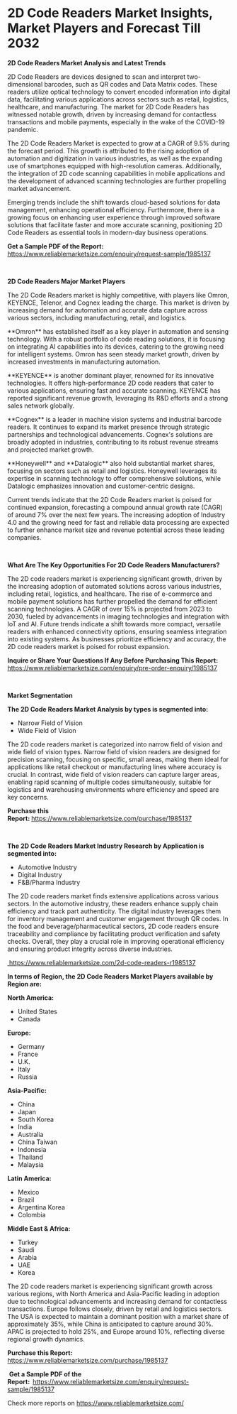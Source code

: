 <p><h1>2D Code Readers Market Insights, Market Players and Forecast Till 2032</h1></p><p><strong>2D Code Readers Market Analysis and Latest Trends</strong></p>
<p><p>2D Code Readers are devices designed to scan and interpret two-dimensional barcodes, such as QR codes and Data Matrix codes. These readers utilize optical technology to convert encoded information into digital data, facilitating various applications across sectors such as retail, logistics, healthcare, and manufacturing. The market for 2D Code Readers has witnessed notable growth, driven by increasing demand for contactless transactions and mobile payments, especially in the wake of the COVID-19 pandemic.</p><p>The 2D Code Readers Market is expected to grow at a CAGR of 9.5% during the forecast period. This growth is attributed to the rising adoption of automation and digitization in various industries, as well as the expanding use of smartphones equipped with high-resolution cameras. Additionally, the integration of 2D code scanning capabilities in mobile applications and the development of advanced scanning technologies are further propelling market advancement.</p><p>Emerging trends include the shift towards cloud-based solutions for data management, enhancing operational efficiency. Furthermore, there is a growing focus on enhancing user experience through improved software solutions that facilitate faster and more accurate scanning, positioning 2D Code Readers as essential tools in modern-day business operations.</p></p>
<p><strong>Get a Sample PDF of the Report:&nbsp;</strong> <a href="https://www.reliablemarketsize.com/enquiry/request-sample/1985137?utm_campaign=1103&utm_medium=2&utm_source=Github&utm_content=ia&utm_term=19022025&utm_id=2d-code-readers">https://www.reliablemarketsize.com/enquiry/request-sample/1985137</a></p>
<p>&nbsp;</p>
<p><strong>2D Code Readers Major Market Players</strong></p>
<p><p>The 2D Code Readers market is highly competitive, with players like Omron, KEYENCE, Telenor, and Cognex leading the charge. This market is driven by increasing demand for automation and accurate data capture across various sectors, including manufacturing, retail, and logistics.</p><p>**Omron** has established itself as a key player in automation and sensing technology. With a robust portfolio of code reading solutions, it is focusing on integrating AI capabilities into its devices, catering to the growing need for intelligent systems. Omron has seen steady market growth, driven by increased investments in manufacturing automation.</p><p>**KEYENCE** is another dominant player, renowned for its innovative technologies. It offers high-performance 2D code readers that cater to various applications, ensuring fast and accurate scanning. KEYENCE has reported significant revenue growth, leveraging its R&D efforts and a strong sales network globally.</p><p>**Cognex** is a leader in machine vision systems and industrial barcode readers. It continues to expand its market presence through strategic partnerships and technological advancements. Cognex's solutions are broadly adopted in industries, contributing to its robust revenue streams and projected market growth.</p><p>**Honeywell** and **Datalogic** also hold substantial market shares, focusing on sectors such as retail and logistics. Honeywell leverages its expertise in scanning technology to offer comprehensive solutions, while Datalogic emphasizes innovation and customer-centric designs.</p><p>Current trends indicate that the 2D Code Readers market is poised for continued expansion, forecasting a compound annual growth rate (CAGR) of around 7% over the next few years. The increasing adoption of Industry 4.0 and the growing need for fast and reliable data processing are expected to further enhance market size and revenue potential across these leading companies.</p></p>
<p>&nbsp;</p>
<p><strong>What Are The Key Opportunities For 2D Code Readers Manufacturers?</strong></p>
<p><p>The 2D code readers market is experiencing significant growth, driven by the increasing adoption of automated solutions across various industries, including retail, logistics, and healthcare. The rise of e-commerce and mobile payment solutions has further propelled the demand for efficient scanning technologies. A CAGR of over 15% is projected from 2023 to 2030, fueled by advancements in imaging technologies and integration with IoT and AI. Future trends indicate a shift towards more compact, versatile readers with enhanced connectivity options, ensuring seamless integration into existing systems. As businesses prioritize efficiency and accuracy, the 2D code readers market is poised for robust expansion.</p></p>
<p><strong>Inquire or Share Your Questions If Any Before Purchasing This Report:</strong> <a href="https://www.reliablemarketsize.com/enquiry/pre-order-enquiry/1985137?utm_campaign=1103&utm_medium=2&utm_source=Github&utm_content=ia&utm_term=19022025&utm_id=2d-code-readers">https://www.reliablemarketsize.com/enquiry/pre-order-enquiry/1985137</a></p>
<p>&nbsp;</p>
<p><strong>Market Segmentation</strong></p>
<p><strong>The 2D Code Readers Market Analysis by types is segmented into:</strong></p>
<p><ul><li>Narrow Field of Vision</li><li>Wide Field of Vision</li></ul></p>
<p><p>The 2D code readers market is categorized into narrow field of vision and wide field of vision types. Narrow field of vision readers are designed for precision scanning, focusing on specific, small areas, making them ideal for applications like retail checkout or manufacturing lines where accuracy is crucial. In contrast, wide field of vision readers can capture larger areas, enabling rapid scanning of multiple codes simultaneously, suitable for logistics and warehousing environments where efficiency and speed are key concerns.</p></p>
<p><strong>Purchase this Report:&nbsp;</strong><a href="https://www.reliablemarketsize.com/purchase/1985137?utm_campaign=1103&utm_medium=2&utm_source=Github&utm_content=ia&utm_term=19022025&utm_id=2d-code-readers">https://www.reliablemarketsize.com/purchase/1985137</a></p>
<p>&nbsp;</p>
<p><strong>The 2D Code Readers Market Industry Research by Application is segmented into:</strong></p>
<p><ul><li>Automotive Industry</li><li>Digital Industry</li><li>F&B/Pharma Industry</li></ul></p>
<p><p>The 2D code readers market finds extensive applications across various sectors. In the automotive industry, these readers enhance supply chain efficiency and track part authenticity. The digital industry leverages them for inventory management and customer engagement through QR codes. In the food and beverage/pharmaceutical sectors, 2D code readers ensure traceability and compliance by facilitating product verification and safety checks. Overall, they play a crucial role in improving operational efficiency and ensuring product integrity across diverse industries.</p></p>
<p><a href="https://www.reliablemarketsize.com/2d-code-readers-r1985137?utm_campaign=1103&utm_medium=2&utm_source=Github&utm_content=ia&utm_term=19022025&utm_id=2d-code-readers">&nbsp;https://www.reliablemarketsize.com/2d-code-readers-r1985137</a></p>
<p><strong>In terms of Region, the 2D Code Readers Market Players available by Region are:</strong></p>
<p>
    <p> <strong> North America: </strong>
        <ul>
            <li>United States</li>
            <li>Canada</li>
        </ul>
        </p> 
    <p> <strong> Europe: </strong>
        <ul>
            <li>Germany</li>
            <li>France</li>
            <li>U.K.</li>
            <li>Italy</li>
            <li>Russia</li>
        </ul>
        </p> 
    <p> <strong> Asia-Pacific: </strong>
        <ul>
            <li>China</li>
            <li>Japan</li>
            <li>South Korea</li>
            <li>India</li>
            <li>Australia</li>
            <li>China Taiwan</li>
            <li>Indonesia</li>
            <li>Thailand</li>
            <li>Malaysia</li>
        </ul>
        </p> 
    <p> <strong> Latin America: </strong>
        <ul>
            <li>Mexico</li>
            <li>Brazil</li>
            <li>Argentina Korea</li>
            <li>Colombia</li>
        </ul>
        </p> 
    <p> <strong> Middle East & Africa: </strong>
        <ul>
            <li>Turkey</li>
            <li>Saudi</li>
            <li>Arabia</li>
            <li>UAE</li>
            <li>Korea</li>
        </ul>
    </p>
    </p>
<p><p>The 2D code readers market is experiencing significant growth across various regions, with North America and Asia-Pacific leading in adoption due to technological advancements and increasing demand for contactless transactions. Europe follows closely, driven by retail and logistics sectors. The USA is expected to maintain a dominant position with a market share of approximately 35%, while China is anticipated to capture around 30%. APAC is projected to hold 25%, and Europe around 10%, reflecting diverse regional growth dynamics.</p></p>
<p><strong>Purchase this Report: </strong><a href="https://www.reliablemarketsize.com/purchase/1985137?utm_campaign=1103&utm_medium=2&utm_source=Github&utm_content=ia&utm_term=19022025&utm_id=2d-code-readers">https://www.reliablemarketsize.com/purchase/1985137</a></p>
<p>&nbsp;<strong>Get a Sample PDF of the Report:&nbsp;&nbsp;</strong><a href="https://www.reliablemarketsize.com/enquiry/request-sample/1985137?utm_campaign=1103&utm_medium=2&utm_source=Github&utm_content=ia&utm_term=19022025&utm_id=2d-code-readers">https://www.reliablemarketsize.com/enquiry/request-sample/1985137</a></p>
<p><strong></strong></p>
<p>Check more reports on <a href="https://www.reliablemarketsize.com/?utm_campaign=1103&utm_medium=2&utm_source=Github&utm_content=ia&utm_term=19022025&utm_id=2d-code-readers">https://www.reliablemarketsize.com/</a></p>